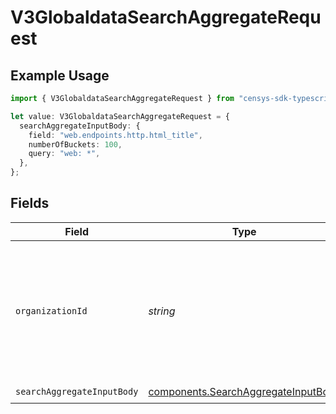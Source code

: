 # V3GlobaldataSearchAggregateRequest

## Example Usage

```typescript
import { V3GlobaldataSearchAggregateRequest } from "censys-sdk-typescript/models/operations";

let value: V3GlobaldataSearchAggregateRequest = {
  searchAggregateInputBody: {
    field: "web.endpoints.http.html_title",
    numberOfBuckets: 100,
    query: "web: *",
  },
};
```

## Fields

| Field                                                                                                                                                                                              | Type                                                                                                                                                                                               | Required                                                                                                                                                                                           | Description                                                                                                                                                                                        |
| -------------------------------------------------------------------------------------------------------------------------------------------------------------------------------------------------- | -------------------------------------------------------------------------------------------------------------------------------------------------------------------------------------------------- | -------------------------------------------------------------------------------------------------------------------------------------------------------------------------------------------------- | -------------------------------------------------------------------------------------------------------------------------------------------------------------------------------------------------- |
| `organizationId`                                                                                                                                                                                   | *string*                                                                                                                                                                                           | :heavy_minus_sign:                                                                                                                                                                                 | The ID of a Censys organization to associate the request with. See the [Getting Started docs](https://docs.censys.com/reference/get-started#step-3-set-your-organization-id) for more information. |
| `searchAggregateInputBody`                                                                                                                                                                         | [components.SearchAggregateInputBody](../../models/components/searchaggregateinputbody.md)                                                                                                         | :heavy_check_mark:                                                                                                                                                                                 | N/A                                                                                                                                                                                                |